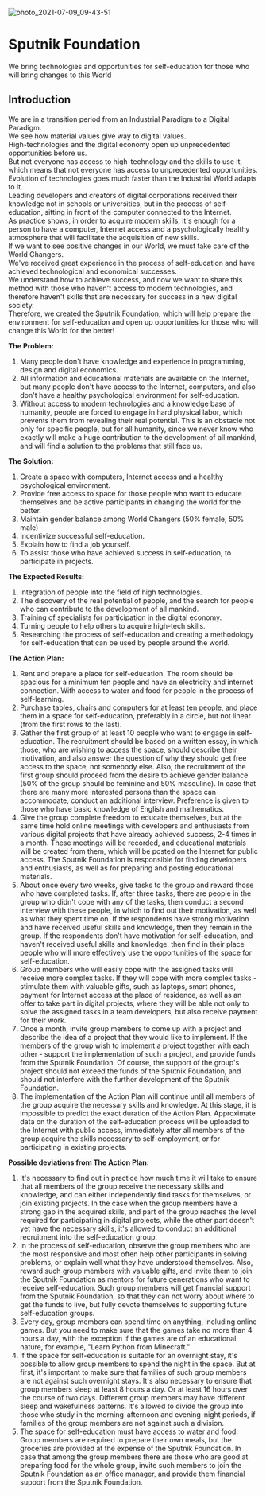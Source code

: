 ![photo_2021-07-09_09-43-51](https://user-images.githubusercontent.com/38581319/125042498-3133dd00-e09a-11eb-9726-3c4daed58537.jpg)

# Sputnik Foundation
We bring technologies and opportunities for self-education for those who will bring changes to this World

## Introduction
We are in a transition period from an Industrial Paradigm to a Digital Paradigm. <br />
We see how material values give way to digital values. <br />
High-technologies and the digital economy open up unprecedented opportunities before us. <br />
But not everyone has access to high-technology and the skills to use it, which means that not everyone has access to unprecedented opportunities. <br />
Evolution of technologies goes much faster than the Industrial World adapts to it. <br />
Leading developers and creators of digital corporations received their knowledge not in schools or universities, but in the process of self-education, sitting in front of the computer connected to the Internet. <br />
As practice shows, in order to acquire modern skills, it's enough for a person to have a computer, Internet access and a psychologically healthy atmosphere that will facilitate the acquisition of new skills. <br />
If we want to see positive changes in our World, we must take care of the World Changers. <br />
We've received great experience in the process of self-education and have achieved technological and economical successes. <br />
We understand how to achieve success, and now we want to share this method with those who haven't access to modern technologies, and therefore haven't skills that are necessary for success in a new digital society. <br />
Therefore, we created the Sputnik Foundation, which will help prepare the environment for self-education and open up opportunities for those who will change this World for the better! <br />

**The Problem:** <br />
1. Many people don't have knowledge and experience in programming, design and digital economics.
2. All information and educational materials are available on the Internet, but many people don't have access to the Internet, computers, and also don't have a healthy psychological environment for self-education.
3. Without access to modern technologies and a knowledge base of humanity, people are forced to engage in hard physical labor, which prevents them from revealing their real potential. This is an obstacle not only for specific people, but for all humanity, since we never know who exactly will make a huge contribution to the development of all mankind, and will find a solution to the problems that still face us.

**The Solution:** <br />
1. Create a space with computers, Internet access and a healthy psychological environment.
2. Provide free access to space for those people who want to educate themselves and be active participants in changing the world for the better.
3. Maintain gender balance among World Changers (50% female, 50% male)
4. Incentivize successful self-education.
5. Explain how to find a job yourself.
6. To assist those who have achieved success in self-education, to participate in projects.

**The Expected Results:** <br />
1. Integration of people into the field of high technologies.
2. The discovery of the real potential of people, and the search for people who can contribute to the development of all mankind.
3. Training of specialists for participation in the digital economy.
4. Turning people to help others to acquire high-tech skills.
5. Researching the process of self-education and creating a methodology for self-education that can be used by people around the world.

**The Action Plan:**
1. Rent and prepare a place for self-education. The room should be spacious for a minimum ten people and have an electricity and internet connection. With access to water and food for people in the process of self-learning.
2. Purchase tables, chairs and computers for at least ten people, and place them in a space for self-education, preferably in a circle, but not linear (from the first rows to the last).
3. Gather the first group of at least 10 people who want to engage in self-education. The recruitment should be based on a written essay, in which those, who are wishing to access the space, should describe their motivation, and also answer the question of why they should get free access to the space, not somebody else. Also, the recruitment of the first group should proceed from the desire to achieve gender balance (50% of the group should be feminine and 50% masculine). In case that there are many more interested persons than the space can accommodate, conduct an additional interview. Preference is given to those who have basic knowledge of English and mathematics.
4. Give the group complete freedom to educate themselves, but at the same time hold online meetings with developers and enthusiasts from various digital projects that have already achieved success, 2-4 times in a month. These meetings will be recorded, and educational materials will be created from them, which will be posted on the Internet for public access. The Sputnik Foundation is responsible for finding developers and enthusiasts, as well as for preparing and posting educational materials.
5. About once every two weeks, give tasks to the group and reward those who have completed tasks. If, after three tasks, there are people in the group who didn't cope with any of the tasks, then conduct a second interview with these people, in which to find out their motivation, as well as what they spent time on. If the respondents have strong motivation and have received useful skills and knowledge, then they remain in the group. If the respondents don't have motivation for self-education, and haven't received useful skills and knowledge, then find in their place people who will more effectively use the opportunities of the space for self-education.
6. Group members who will easily cope with the assigned tasks will receive more complex tasks. If they will cope with more complex tasks - stimulate them with valuable gifts, such as laptops, smart phones, payment for Internet access at the place of residence, as well as an offer to take part in digital projects, where they will be able not only to solve the assigned tasks in a team developers, but also receive payment for their work.
7. Once a month, invite group members to come up with a project and describe the idea of a project that they would like to implement. If the members of the group wish to implement a project together with each other - support the implementation of such a project, and provide funds from the Sputnik Foundation. Of course, the support of the group's project should not exceed the funds of the Sputnik Foundation, and should not interfere with the further development of the Sputnik Foundation.
8. The implementation of the Action Plan will continue until all members of the group acquire the necessary skills and knowledge. At this stage, it is impossible to predict the exact duration of the Action Plan. Approximate data on the duration of the self-education process will be uploaded to the Internet with public access, immediately after all members of the group acquire the skills necessary to self-employment, or for participating in existing projects.

**Possible deviations from The Action Plan:**
1. It's necessary to find out in practice how much time it will take to ensure that all members of the group receive the necessary skills and knowledge, and can either independently find tasks for themselves, or join existing projects. In the case when the group members have a strong gap in the acquired skills, and part of the group reaches the level required for participating in digital projects, while the other part doesn't yet have the necessary skills, it's allowed to conduct an additional recruitment into the self-education group.
2. In the process of self-education, observe the group members who are the most responsive and most often help other participants in solving problems, or explain well what they have understood themselves. Also, reward such group members with valuable gifts, and invite them to join the Sputnik Foundation as mentors for future generations who want to receive self-education. Such group members will get financial support from the Sputnik Foundation, so that they can not worry about where to get the funds to live, but fully devote themselves to supporting future self-education groups.
3. Every day, group members can spend time on anything, including online games. But you need to make sure that the games take no more than 4 hours a day, with the exception if the games are of an educational nature, for example, "Learn Python from Minecraft."
4. If the space for self-education is suitable for an overnight stay, it's possible to allow group members to spend the night in the space. But at first, it's important to make sure that families of such group members are not against such overnight stays. It's also necessary to ensure that group members sleep at least 8 hours a day. Or at least 16 hours over the course of two days. Different group members may have different sleep and wakefulness patterns. It's allowed to divide the group into those who study in the morning-afternoon and evening-night periods, if families of the group members are not against such a division.
5. The space for self-education must have access to water and food. Group members are required to prepare their own meals, but the groceries are provided at the expense of the Sputnik Foundation. In case that among the group members there are those who are good at preparing food for the whole group, invite such members to join the Sputnik Foundation as an office manager, and provide them financial support from the Sputnik Foundation.

